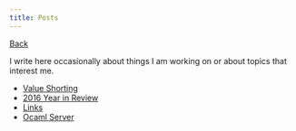 ```yaml
---  
title: Posts
--- 
```


[Back](/)

I write here occasionally about things I am working on or about topics that interest me.

- <a href="value-shorting.html" target="_blank">Value Shorting</a>
- <a href="year_in_review_16.html" target="_blank">2016 Year in Review</a>
- <a href="links.html" target="_blank">Links</a>
- <a href="ocaml_server.html" target="_blank">Ocaml Server</a>


